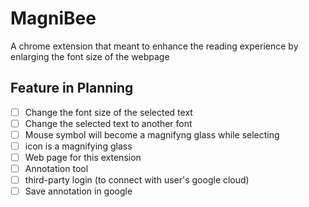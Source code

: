 # MagniBee
  A chrome extension that meant to enhance the reading experience by enlarging the font size of the webpage
  
  ## Feature in Planning
  - [ ] Change the font size of the selected text
  - [ ] Change the selected text to another font
  - [ ] Mouse symbol will become a magnifyng glass while selecting
  - [ ] icon is a magnifying glass
  - [ ] Web page for this extension
  - [ ] Annotation tool 
  - [ ] third-party login (to connect with user's google cloud)
  - [ ] Save annotation in google
